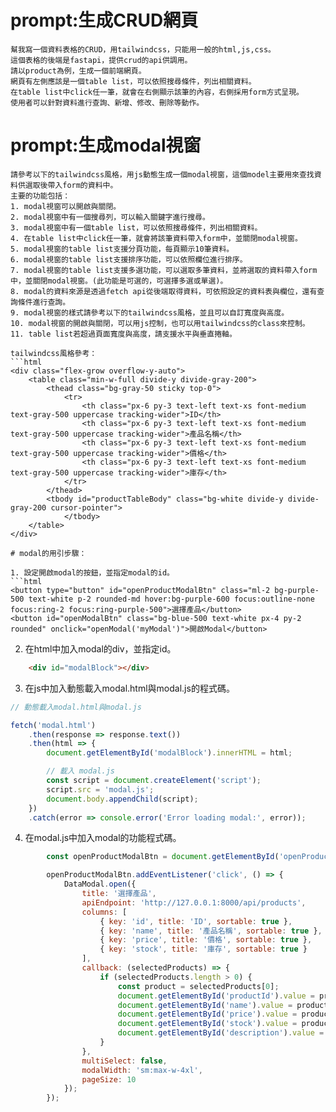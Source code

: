 
# prompt:生成CRUD網頁

```text
幫我寫一個資料表格的CRUD，用tailwindcss，只能用一般的html,js,css。
這個表格的後端是fastapi，提供crud的api供調用。
請以product為例，生成一個前端網頁。
網頁有左側應該是一個table list，可以依照搜尋條件，列出相關資料。
在table list中click任一筆，就會在右側顯示該筆的內容，右側採用form方式呈現。
使用者可以針對資料進行查詢、新增、修改、刪除等動作。
```


# prompt:生成modal視窗

```text
請參考以下的tailwindcss風格，用js動態生成一個modal視窗，這個model主要用來查找資料供選取後帶入form的資料中。
主要的功能包括：
1. modal視窗可以開啟與關閉。
2. modal視窗中有一個搜尋列，可以輸入關鍵字進行搜尋。
3. modal視窗中有一個table list，可以依照搜尋條件，列出相關資料。
4. 在table list中click任一筆，就會將該筆資料帶入form中，並關閉modal視窗。
5. modal視窗的table list支援分頁功能，每頁顯示10筆資料。
6. modal視窗的table list支援排序功能，可以依照欄位進行排序。
7. modal視窗的table list支援多選功能，可以選取多筆資料，並將選取的資料帶入form中，並關閉modal視窗。(此功能是可選的，可選擇多選或單選)。
8. modal的資料來源是透過fetch api從後端取得資料，可依照設定的資料表與欄位，還有查詢條件進行查詢。
9. modal視窗的樣式請參考以下的tailwindcss風格，並且可以自訂寬度與高度。
10. modal視窗的開啟與關閉，可以用js控制，也可以用tailwindcss的class來控制。
11. table list若超過頁面寬度與高度，請支援水平與垂直捲軸。

tailwindcss風格參考：
```html
<div class="flex-grow overflow-y-auto">
    <table class="min-w-full divide-y divide-gray-200">
        <thead class="bg-gray-50 sticky top-0">
            <tr>
                <th class="px-6 py-3 text-left text-xs font-medium text-gray-500 uppercase tracking-wider">ID</th>
                <th class="px-6 py-3 text-left text-xs font-medium text-gray-500 uppercase tracking-wider">產品名稱</th>
                <th class="px-6 py-3 text-left text-xs font-medium text-gray-500 uppercase tracking-wider">價格</th>
                <th class="px-6 py-3 text-left text-xs font-medium text-gray-500 uppercase tracking-wider">庫存</th>
            </tr>
        </thead>
        <tbody id="productTableBody" class="bg-white divide-y divide-gray-200 cursor-pointer">
            </tbody>
    </table>
</div>

```
```
# modal的用引步驟：

1. 設定開啟modal的按鈕，並指定modal的id。
```html
<button type="button" id="openProductModalBtn" class="ml-2 bg-purple-500 text-white p-2 rounded-md hover:bg-purple-600 focus:outline-none focus:ring-2 focus:ring-purple-500">選擇產品</button>
<button id="openModalBtn" class="bg-blue-500 text-white px-4 py-2 rounded" onclick="openModal('myModal')">開啟Modal</button>
```
2. 在html中加入modal的div，並指定id。
```html
    <div id="modalBlock"></div>
```

3. 在js中加入動態載入modal.html與modal.js的程式碼。
```javascript
// 動態載入modal.html與modal.js

fetch('modal.html')
    .then(response => response.text())
    .then(html => {
        document.getElementById('modalBlock').innerHTML = html;

        // 載入 modal.js
        const script = document.createElement('script');
        script.src = 'modal.js';
        document.body.appendChild(script);
    })
    .catch(error => console.error('Error loading modal:', error));
```
4. 在modal.js中加入modal的功能程式碼。
```javascript
        const openProductModalBtn = document.getElementById('openProductModalBtn');

        openProductModalBtn.addEventListener('click', () => {
            DataModal.open({
                title: '選擇產品',
                apiEndpoint: 'http://127.0.0.1:8000/api/products',
                columns: [
                    { key: 'id', title: 'ID', sortable: true },
                    { key: 'name', title: '產品名稱', sortable: true },
                    { key: 'price', title: '價格', sortable: true },
                    { key: 'stock', title: '庫存', sortable: true }
                ],
                callback: (selectedProducts) => {
                    if (selectedProducts.length > 0) {
                        const product = selectedProducts[0];
                        document.getElementById('productId').value = product.id;
                        document.getElementById('name').value = product.name;
                        document.getElementById('price').value = product.price;
                        document.getElementById('stock').value = product.stock;
                        document.getElementById('description').value = product.description;
                    }
                },
                multiSelect: false,
                modalWidth: 'sm:max-w-4xl',
                pageSize: 10
            });
        });
```

